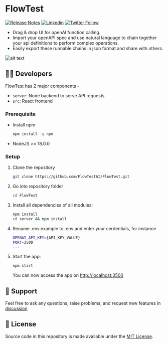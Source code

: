 # FlowTest

[![Release Notes](https://img.shields.io/github/release/FlowTestAI/FlowTest)](https://github.com/FlowTestAI/FlowTest/releases)
[![Linkedin](https://img.shields.io/badge/LinkedIn-blue?style=for-the-badge&logo=linkedin&logoColor=white)](https://www.linkedin.com/company/flowtestai)
[![Twitter Follow](https://img.shields.io/twitter/follow/FlowTestAI?style=social)](https://twitter.com/FlowTestAI)

- Drag & drop UI for openAI function calling.
- Import your openAPI spec and use natural language to chain together your api definitions to perform complex operations.
- Easily export these runnable chains in json format and share with others.

![alt text](public/flowtest_1.gif)

## 👨‍💻 Developers
FlowTest has 2 major components -
-   `server`: Node backend to serve API requests
-   `src`: React frontend

### Prerequisite
-   Install npm
    ```bash
    npm install -g npm
    ```
-   NodeJS >= 18.0.0

### Setup
1. Clone the repository
    ```bash
    git clone https://github.com/FlowTestAI/FlowTest.git
    ```
2. Go into repository folder
    ```bash
    cd FlowTest
    ```
3. Install all dependencies of all modules:
    ```bash
    npm install
    cd server && npm install
    ```
4. Rename .env.example to .env and enter your cerdentials, for instance
    ```bash
    OPENAI_API_KEY={API_KEY_VALUE}
    PORT=3500
    ...
    ```
5. Start the app:
    ```bash
    npm start
    ```
    You can now access the app on [http://localhost:3500](http://localhost:3500)

## 🙋 Support

Feel free to ask any questions, raise problems, and request new features in [discussion](https://github.com/FlowTestAI/FlowTest/discussions)

## 📄 License
Source code in this repository is made available under the [MIT License](LICENSE.md).